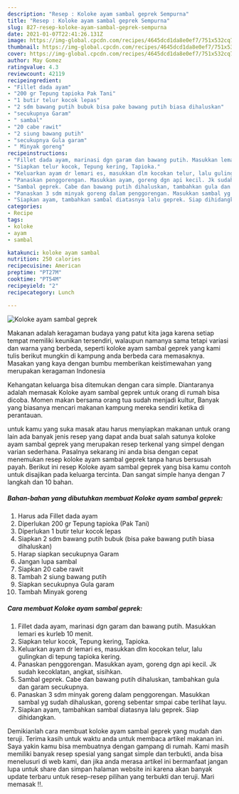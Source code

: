 ```yaml
---
description: "Resep : Koloke ayam sambal geprek Sempurna"
title: "Resep : Koloke ayam sambal geprek Sempurna"
slug: 827-resep-koloke-ayam-sambal-geprek-sempurna
date: 2021-01-07T22:41:26.131Z
image: https://img-global.cpcdn.com/recipes/4645dcd1da8e0ef7/751x532cq70/koloke-ayam-sambal-geprek-foto-resep-utama.jpg
thumbnail: https://img-global.cpcdn.com/recipes/4645dcd1da8e0ef7/751x532cq70/koloke-ayam-sambal-geprek-foto-resep-utama.jpg
cover: https://img-global.cpcdn.com/recipes/4645dcd1da8e0ef7/751x532cq70/koloke-ayam-sambal-geprek-foto-resep-utama.jpg
author: May Gomez
ratingvalue: 4.3
reviewcount: 42119
recipeingredient:
- "Fillet dada ayam"
- "200 gr Tepung tapioka Pak Tani"
- "1 butir telur kocok lepas"
- "2 sdm bawang putih bubuk bisa pake bawang putih biasa dihaluskan"
- "secukupnya Garam"
- " sambal"
- "20 cabe rawit"
- "2 siung bawang putih"
- "secukupnya Gula garam"
- " Minyak goreng"
recipeinstructions:
- "Fillet dada ayam, marinasi dgn garam dan bawang putih. Masukkan lemari es kurleb 10 menit."
- "Siapkan telur kocok, Tepung kering, Tapioka."
- "Keluarkan ayam dr lemari es, masukkan dlm kocokan telur, lalu gulingkan di tepung tapioka kering."
- "Panaskan penggorengan. Masukkan ayam, goreng dgn api kecil. Jk sudah kecoklatan, angkat, sisihkan."
- "Sambal geprek. Cabe dan bawang putih dihaluskan, tambahkan gula dan garam secukupnya."
- "Panaskan 3 sdm minyak goreng dalam penggorengan. Masukkan sambal yg sudah dihaluskan, goreng sebentar smpai cabe terlihat layu."
- "Siapkan ayam, tambahkan sambal diatasnya lalu geprek. Siap dihidangkan."
categories:
- Recipe
tags:
- koloke
- ayam
- sambal

katakunci: koloke ayam sambal 
nutrition: 250 calories
recipecuisine: American
preptime: "PT27M"
cooktime: "PT54M"
recipeyield: "2"
recipecategory: Lunch

---
```



![Koloke ayam sambal geprek](https://img-global.cpcdn.com/recipes/4645dcd1da8e0ef7/751x532cq70/koloke-ayam-sambal-geprek-foto-resep-utama.jpg)

Makanan adalah keragaman budaya yang patut kita jaga karena setiap tempat memiliki keunikan tersendiri, walaupun namanya sama tetapi variasi dan warna yang berbeda, seperti koloke ayam sambal geprek yang kami tulis berikut mungkin di kampung anda berbeda cara memasaknya. Masakan yang kaya dengan bumbu memberikan keistimewahan yang merupakan keragaman Indonesia

Kehangatan keluarga bisa ditemukan dengan cara simple. Diantaranya adalah memasak Koloke ayam sambal geprek untuk orang di rumah bisa dicoba. Momen makan bersama orang tua sudah menjadi kultur, Banyak yang biasanya mencari makanan kampung mereka sendiri ketika di perantauan.



untuk kamu yang suka masak atau harus menyiapkan makanan untuk orang lain ada banyak jenis resep yang dapat anda buat salah satunya koloke ayam sambal geprek yang merupakan resep terkenal yang simpel dengan varian sederhana. Pasalnya sekarang ini anda bisa dengan cepat menemukan resep koloke ayam sambal geprek tanpa harus bersusah payah.
Berikut ini resep Koloke ayam sambal geprek yang bisa kamu contoh untuk disajikan pada keluarga tercinta. Dan sangat simple hanya dengan 7 langkah dan 10 bahan.


<!--inarticleads1-->

##### Bahan-bahan yang dibutuhkan membuat Koloke ayam sambal geprek:

1. Harus ada Fillet dada ayam
1. Diperlukan 200 gr Tepung tapioka (Pak Tani)
1. Diperlukan 1 butir telur kocok lepas
1. Siapkan 2 sdm bawang putih bubuk (bisa pake bawang putih biasa dihaluskan)
1. Harap siapkan secukupnya Garam
1. Jangan lupa  sambal
1. Siapkan 20 cabe rawit
1. Tambah 2 siung bawang putih
1. Siapkan secukupnya Gula garam
1. Tambah  Minyak goreng




<!--inarticleads2-->

##### Cara membuat  Koloke ayam sambal geprek:

1. Fillet dada ayam, marinasi dgn garam dan bawang putih. Masukkan lemari es kurleb 10 menit.
1. Siapkan telur kocok, Tepung kering, Tapioka.
1. Keluarkan ayam dr lemari es, masukkan dlm kocokan telur, lalu gulingkan di tepung tapioka kering.
1. Panaskan penggorengan. Masukkan ayam, goreng dgn api kecil. Jk sudah kecoklatan, angkat, sisihkan.
1. Sambal geprek. Cabe dan bawang putih dihaluskan, tambahkan gula dan garam secukupnya.
1. Panaskan 3 sdm minyak goreng dalam penggorengan. Masukkan sambal yg sudah dihaluskan, goreng sebentar smpai cabe terlihat layu.
1. Siapkan ayam, tambahkan sambal diatasnya lalu geprek. Siap dihidangkan.




Demikianlah cara membuat koloke ayam sambal geprek yang mudah dan teruji. Terima kasih untuk waktu anda untuk membaca artikel makanan ini. Saya yakin kamu bisa membuatnya dengan gampang di rumah. Kami masih memiliki banyak resep spesial yang sangat simple dan terbukti, anda bisa menelusuri di web kami, dan jika anda merasa artikel ini bermanfaat jangan lupa untuk share dan simpan halaman website ini karena akan banyak update terbaru untuk resep-resep pilihan yang terbukti dan teruji. Mari memasak !!. 
